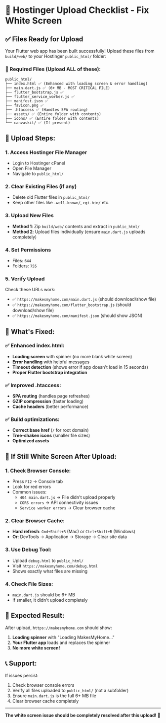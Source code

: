 # 🚀 Hostinger Upload Checklist - Fix White Screen

## ✅ Files Ready for Upload

Your Flutter web app has been built successfully! Upload these files from `build/web/` to your Hostinger `public_html/` folder:

### 📁 Required Files (Upload ALL of these):

```
public_html/
├── index.html ✅ (Enhanced with loading screen & error handling)
├── main.dart.js ✅ (6+ MB - MOST CRITICAL FILE)
├── flutter_bootstrap.js ✅
├── flutter_service_worker.js ✅
├── manifest.json ✅
├── favicon.png ✅
├── .htaccess ✅ (Handles SPA routing)
├── assets/ ✅ (Entire folder with contents)
├── icons/ ✅ (Entire folder with contents)
└── canvaskit/ ✅ (If present)
```

## 🔧 Upload Steps:

### 1. Access Hostinger File Manager
- Login to Hostinger cPanel
- Open File Manager
- Navigate to `public_html/`

### 2. Clear Existing Files (if any)
- Delete old Flutter files in `public_html/`
- Keep other files like `.well-known/`, `cgi-bin/` etc.

### 3. Upload New Files
- **Method 1**: Zip `build/web/` contents and extract in `public_html/`
- **Method 2**: Upload files individually (ensure `main.dart.js` uploads completely)

### 4. Set Permissions
- Files: `644`
- Folders: `755`

### 5. Verify Upload
Check these URLs work:
- ✅ `https://makesmyhome.com/main.dart.js` (should download/show file)
- ✅ `https://makesmyhome.com/flutter_bootstrap.js` (should download/show file)
- ✅ `https://makesmyhome.com/manifest.json` (should show JSON)

## 🎯 What's Fixed:

### ✅ Enhanced index.html:
- **Loading screen** with spinner (no more blank white screen)
- **Error handling** with helpful messages
- **Timeout detection** (shows error if app doesn't load in 15 seconds)
- **Proper Flutter bootstrap integration**

### ✅ Improved .htaccess:
- **SPA routing** (handles page refreshes)
- **GZIP compression** (faster loading)
- **Cache headers** (better performance)

### ✅ Build optimizations:
- **Correct base href** (`/` for root domain)
- **Tree-shaken icons** (smaller file sizes)
- **Optimized assets**

## 🐛 If Still White Screen After Upload:

### 1. Check Browser Console:
- Press `F12` → Console tab
- Look for red errors
- Common issues:
  - `404 main.dart.js` → File didn't upload properly
  - `CORS errors` → API connectivity issues
  - `Service worker errors` → Clear browser cache

### 2. Clear Browser Cache:
- **Hard refresh**: `Cmd+Shift+R` (Mac) or `Ctrl+Shift+R` (Windows)
- **Or**: DevTools → Application → Storage → Clear site data

### 3. Use Debug Tool:
- Upload `debug.html` to `public_html/`
- Visit `https://makesmyhome.com/debug.html`
- Shows exactly what files are missing

### 4. Check File Sizes:
- `main.dart.js` should be 6+ MB
- If smaller, it didn't upload completely

## 🎉 Expected Result:

After upload, `https://makesmyhome.com` should show:
1. **Loading spinner** with "Loading MakesMyHome..."
2. **Your Flutter app** loads and replaces the spinner
3. **No more white screen!**

## 📞 Support:

If issues persist:
1. Check browser console errors
2. Verify all files uploaded to `public_html/` (not a subfolder)
3. Ensure `main.dart.js` is the full 6+ MB file
4. Clear browser cache completely

---

**The white screen issue should be completely resolved after this upload!** 🎯
